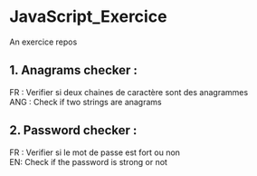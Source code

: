 # JavaScript_Exercice
An exercice repos

## 1. Anagrams checker :
FR :  Verifier si deux chaines de caractère sont des anagrammes  
ANG : Check if two strings are anagrams

## 2. Password checker :
FR : Verifier si le mot de passe est fort ou non  
EN: Check if the password is strong or not 
